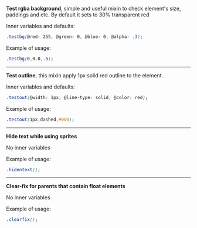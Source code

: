 **Test rgba background**, simple and useful mixin to check element's size, paddings and etc. By default it sets to 30% transparent red

Inner variables and defaults: 
```css
.testbg(@red: 255, @green: 0, @blue: 0, @alpha: .3);
```
Example of usage: 
```css
.testbg(0,0,0,.5);
```
---
**Test outline**, this mixin apply 1px solid red outline to the element.

Inner variables and defaults: 
```css
.testout(@width: 1px, @line-type: solid, @color: red);
```
Example of usage: 
```css
.testout(1px,dashed,#000);
```
---
**Hide text while using sprites**

No inner variables

Example of usage:
```css
.hidentext();
```
---
**Clear-fix for parents that contain float elements**

No inner variables

Example of usage: 
```css
.clearfix();
```
